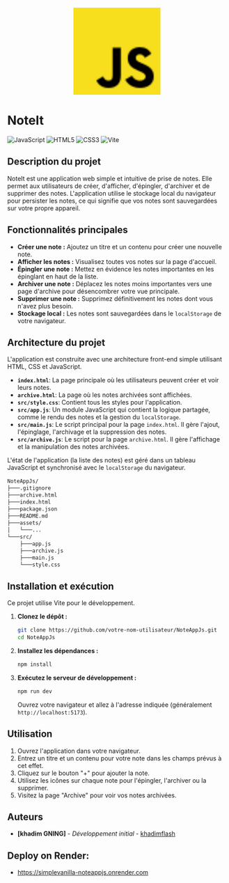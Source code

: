 <p align="center">
  <img src="assets/javascript.svg" alt="JavaScript Logo" width="200"/>
</p>

# NoteIt

![JavaScript](https://img.shields.io/badge/javascript-%23323330.svg?style=for-the-badge&logo=javascript&logoColor=%23F7DF1E)
![HTML5](https://img.shields.io/badge/html5-%23E34F26.svg?style=for-the-badge&logo=html5&logoColor=white)
![CSS3](https://img.shields.io/badge/css3-%231572B6.svg?style=for-the-badge&logo=css3&logoColor=white)
![Vite](https://img.shields.io/badge/vite-%23646CFF.svg?style=for-the-badge&logo=vite&logoColor=white)

## Description du projet

NoteIt est une application web simple et intuitive de prise de notes. Elle permet aux utilisateurs de créer, d'afficher, d'épingler, d'archiver et de supprimer des notes. L'application utilise le stockage local du navigateur pour persister les notes, ce qui signifie que vos notes sont sauvegardées sur votre propre appareil.

## Fonctionnalités principales

*   **Créer une note :** Ajoutez un titre et un contenu pour créer une nouvelle note.
*   **Afficher les notes :** Visualisez toutes vos notes sur la page d'accueil.
*   **Épingler une note :** Mettez en évidence les notes importantes en les épinglant en haut de la liste.
*   **Archiver une note :** Déplacez les notes moins importantes vers une page d'archive pour désencombrer votre vue principale.
*   **Supprimer une note :** Supprimez définitivement les notes dont vous n'avez plus besoin.
*   **Stockage local :** Les notes sont sauvegardées dans le `localStorage` de votre navigateur.

## Architecture du projet

L'application est construite avec une architecture front-end simple utilisant HTML, CSS et JavaScript.

*   **`index.html`**: La page principale où les utilisateurs peuvent créer et voir leurs notes.
*   **`archive.html`**: La page où les notes archivées sont affichées.
*   **`src/style.css`**: Contient tous les styles pour l'application.
*   **`src/app.js`**: Un module JavaScript qui contient la logique partagée, comme le rendu des notes et la gestion du `localStorage`.
*   **`src/main.js`**: Le script principal pour la page `index.html`. Il gère l'ajout, l'épinglage, l'archivage et la suppression des notes.
*   **`src/archive.js`**: Le script pour la page `archive.html`. Il gère l'affichage et la manipulation des notes archivées.

L'état de l'application (la liste des notes) est géré dans un tableau JavaScript et synchronisé avec le `localStorage` du navigateur.

```
NoteAppJs/
├───.gitignore
├───archive.html
├───index.html
├───package.json
├───README.md
├───assets/
│   └───...
└───src/
    ├───app.js
    ├───archive.js
    ├───main.js
    └───style.css
```

## Installation et exécution

Ce projet utilise Vite pour le développement.

1.  **Clonez le dépôt :**
    ```bash
    git clone https://github.com/votre-nom-utilisateur/NoteAppJs.git
    cd NoteAppJs
    ```

2.  **Installez les dépendances :**
    ```bash
    npm install
    ```

3.  **Exécutez le serveur de développement :**
    ```bash
    npm run dev
    ```
    Ouvrez votre navigateur et allez à l'adresse indiquée (généralement `http://localhost:5173`).

## Utilisation

1.  Ouvrez l'application dans votre navigateur.
2.  Entrez un titre et un contenu pour votre note dans les champs prévus à cet effet.
3.  Cliquez sur le bouton "+" pour ajouter la note.
4.  Utilisez les icônes sur chaque note pour l'épingler, l'archiver ou la supprimer.
5.  Visitez la page "Archive" pour voir vos notes archivées.

## Auteurs

*   **[khadim GNING]** - *Développement initial* - [khadimflash](https://github.com/khadimflash)
## Deploy on Render:
* https://simplevanilla-noteappjs.onrender.com